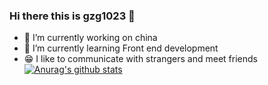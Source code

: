 ### Hi there this is gzg1023 👋
- 🔭 I’m currently working on china
- 🌱 I’m currently learning Front end development
- 😁 I like to communicate with strangers and meet friends
[![Anurag's github stats](https://github-readme-stats.vercel.app/api?username=gzg1023)](https://github.com/anuraghazra/github-readme-stats)
<!--
**gzg1023/gzg1023** is a ✨ _special_ ✨ repository because its `README.md` (this file) appears on your GitHub profile.

